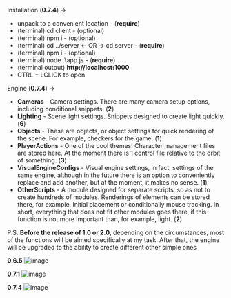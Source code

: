 Installation (**0.7.4**) -> 
- unpack to a convenient location      - (**require**)
- (terminal) cd client                 - (optional)
- (terminal) npm i                     - (optional)
- (terminal) cd ../server <- OR -> cd server - (**require**)
- (terminal) npm i                     - (optional)
- (terminal) node .\app.js             - (**require**)
- (terminal output) **http://localhost:1000**
- CTRL + LCLICK to open 

Engine (**0.7.4**) -> 
- **Cameras** - Camera settings. There are many camera setup options, including conditional snippets. (**2**)
- **Lighting** - Scene light settings. Snippets designed to create light quickly. (**6**)
- **Objects** - These are objects, or object settings for quick rendering of the scene. For example, checkers for the game. (**1**) 
- **PlayerActions** - One of the cool themes! Character management files are stored here. At the moment there is 1 control file relative to the orbit of something. (**3**)
- **VisualEngineConfigs** - Visual engine settings, in fact, settings of the same engine, although in the future there is an option to conveniently replace and add another, but at the moment, it makes no sense. (**1**)
- **OtherScripts** - A module designed for separate scripts, so as not to create hundreds of modules. Renderings of elements can be stored there, for example, initial placement or conditionally mouse tracking. In short, everything that does not fit other modules goes there, if this function is not more important than, for example, light. (**2**)

P.S. **Before the release of 1.0 or 2.0**, depending on the circumstances, most of the functions will be aimed specifically at my task. After that, the engine will be upgraded to the ability to create different other simple ones

**0.6.5**
![image](https://github.com/user-attachments/assets/1d6c6177-5955-4d17-9984-c91758a4e62e)

**0.7.1**
![image](https://github.com/user-attachments/assets/573a2f1e-1efc-4508-a93a-6bab04d6293b)

**0.7.4**
![image](https://github.com/user-attachments/assets/48663719-c16f-4d8f-b299-ec079d6b8e1f)


